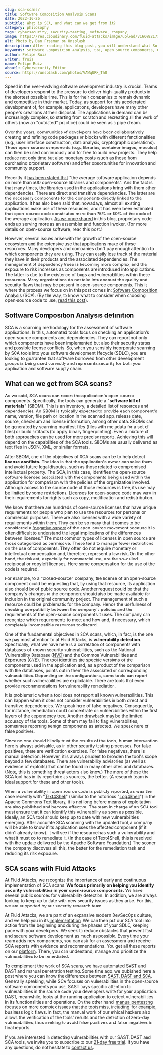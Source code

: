 ```yaml
---
slug: sca-scans/
title: Software Composition Analysis Scans
date: 2022-10-26
subtitle: What is SCA, and what can we get from it?
category: philosophy
tags: cybersecurity, security-testing, software, company
image: https://res.cloudinary.com/fluid-attacks/image/upload/v1666821717/blog/sca-scans/cover_sca_scans.webp
alt: Photo by Dan Freeman on Unsplash
description: After reading this blog post, you will understand what Software Composition Analysis (SCA) is and what we can obtain from SCA scans.
keywords: Software Composition Analysis, Sca, Open Source Components, Open Source Software, Sca Scans, Dependencies, Security Testing, Pentesting, Ethical Hacking
author: Felipe Ruiz
writer: fruiz
name: Felipe Ruiz
about1: Cybersecurity Editor
source: https://unsplash.com/photos/VAWqURK_Th0
---
```


Speed in the ever-evolving software development industry is crucial.
Teams of developers respond to the pressure
to deliver high-quality products
in the shortest possible time.
This is for their companies
to remain dynamic and competitive in their market.
Today,
as support for this accelerated development of,
for example,
applications,
developers have many other people's creations at their disposal.
The applications in demand can be increasingly complex,
so starting from scratch and recreating all the work of others
(now an "outdated" practice)
could be seen as a pipe dream.

Over the years,
communities of developers
have been collaboratively creating and refining code packages
or blocks with different functionalities
(e.g., user interface construction,
data analysis, cryptographic operations).
These open-source components
(e.g., libraries, container images, modules)
can then be used continuously and for free
to build new projects.
They help reduce not only time
but also monetary costs
(such as those from purchasing proprietary software)
and offer opportunities for innovation and community support.

Recently it [has been stated that](https://www.darkreading.com/application-security/dependency-problems-increase-for-open-source-components)
"the average software application
depends on more than 500 open-source libraries and components".
And the fact is that many times,
the libraries used in the applications bring with them other dependencies.
There are direct and transitive dependencies.
The latter are the necessary components
for the components directly linked to the application.
It has also been said that,
nowadays,
almost all existing applications make use of these resources,
and it has even been estimated that
open-source code constitutes more than 75% or 80% of the code
of the average application.
[As we once shared](../vulns-triage-synopsys/)
in this blog,
proprietary code ends up serving more
as an assembler and function invoker.
(For more details on open-source software,
[read this post](../look-inside-oss/).)

However,
several issues arise with the growth of the open-source ecosystem
and the extensive use that applications make of these resources.
Many developers and companies don't pay enough attention
to which components they are using.
They can easily lose track of the material
they have in their products
and the associated dependencies.
The management of dependency trees is becoming more complex,
and the exposure to risk increases
as components are introduced into applications.
The latter is due to the existence of bugs and vulnerabilities
within these resources.
Many organizations do not take into account the quality and security flaws
that may be present in open-source components.
This is where the process we focus on in this post comes in:
[Software Composition Analysis](../../product/sca/)
(SCA).
(By the way,
to know what to consider when choosing open-source code to use,
[read this post](../choosing-open-source/)).

## Software Composition Analysis definition

SCA is a scanning methodology
for the assessment of software applications.
In this,
automated tools focus on
checking an application's open-source components and dependencies.
They can report not only which components have been implemented
but also their security status
and possible license conflicts.
So,
when you sensibly incorporate scanning by SCA tools
into your software development lifecycle (SDLC),
you are looking to guarantee that
software borrowed from other development groups
is being used correctly
and represents security for both your application
and software supply chain.

## What can we get from SCA scans?

As we said,
SCA scans can report the application's open-source components.
Specifically,
the tools can generate a "**software bill of materials**" (SBOM).
This is an inventory,
a detailed list of resources and dependencies.
An SBOM is typically expected to provide each component's name,
version, file path or location in the scanned app,
release date, source, checksum and license information,
among other data.
SBOMs can be generated by scanning manifest files
(files with metadata for a set of files)
or build artifacts
(to apply binary fingerprinting).
Even a mixture of both approaches can be used
for more precise reports.
Achieving this will depend on the capabilities of the SCA tools.
SBOMs are usually delivered as text files
in JSON, XML, or similar formats.

After SBOM,
one of the objectives of SCA scans
can be to help detect **license conflicts**.
The idea is that the application's owner can solve them
and avoid future legal disputes,
such as those related to compromised intellectual property.
The SCA,
in this case,
identifies the open-source software licenses
associated with the components being used within the application
for comparison with the policies of the organization involved.
Although access to the source code of those resources is free,
its use may be limited by some restrictions.
Licenses for open-source code may vary in their requirements
for rights such as copy, modification and redistribution.

We know that there are hundreds of open-source licenses
that have unique requirements for people
who plan to use the resources for personal or commercial purposes.
There are also licenses
with a wide variety of requirements within them.
They can be so many that it comes to be considered
a ["negative aspect](https://en.wikipedia.org/wiki/Open-source_software)
of the open-source movement
because it is often difficult to understand
the legal implications of the differences between licenses."
The most common types of licenses in open source are those
categorized as permissive.
These tend to manage fewer restrictions on the use of components.
They often do not require monetary or intellectual compensation
and,
therefore,
represent a low risk.
On the other hand,
the riskiest,
especially for commercial use,
are the so-called reciprocal or copyleft licenses.
Here some compensation for the use of the code is required.

For example,
to a "closed-source" company,
the license of an open-source component could be requesting that,
by using that resource,
its application also should be of public source code.
Another request could be that
the company's changes to the component
should also be made available
for inclusion in the original community project.
The management of such a resource could be problematic for the company.
Hence the usefulness of checking compatibility
between the company's policies
and the requirements of the open-source components it uses.
The company can recognize which requirements to meet and how
and,
if necessary,
which completely incompatible resources to discard.

<div>
<cta-banner
buttontxt="Read more"
link="/solutions/security-testing/"
title="Get started with Fluid Attacks' Security Testing solution right now"
/>
</div>

One of the fundamental objectives in SCA scans,
which,
in fact,
is the one we pay most attention to at Fluid Attacks,
is **vulnerability detection**.
Specifically,
what we have here is a correlation of components
with databases of known security vulnerabilities,
such as the National Vulnerability Database ([NVD](https://nvd.nist.gov/))
and the Common Vulnerabilities and Exposures ([CVE](../../compliance/cve/)).
The tool identifies the specific versions of the components used
in the application
and,
as a product of the comparison with the databases,
points out in them the associated or corresponding vulnerabilities.
Depending on the configurations,
some tools can report whether such vulnerabilities are exploitable.
There are tools that even provide recommendations
for vulnerability remediation.

It is problematic when a tool does not report all known vulnerabilities.
This can happen when it does not consider vulnerabilities
in both direct and transitive dependencies.
We speak here of false negatives.
Consequently,
for instance,
remediation could concentrate on vulnerabilities
within the first layers of the dependency tree.
Another drawback may be the limited accuracy of the tools.
Some of them may fail to flag vulnerabilities,
sometimes reporting benign components as affected.
We speak here of false positives.

Since no one should blindly trust the results of the tools,
human intervention here is always advisable,
as in other security testing processes.
For false positives,
there are verification exercises.
For false negatives,
there is manual detection.
However,
it is always prudent to broaden the tool's scope
beyond a few databases.
There are vulnerability advisories
(as well as evidence of exploits)
that can be found in many other sites and databases.
(Note,
this is something threat actors also know.)
The more of these the SCA tool has in its repertoire as sources,
the better.
(A research team is ideal support for these and other tools).

When a vulnerability in open source code is publicly reported,
as was the case recently with "[Text4Shell](https://www.linkedin.com/feed/update/urn:li:activity:6990675889344630784)"
(similar to the notorious "[Log4Shell](../log4shell/)")
in the Apache Commons Text library,
it is not long before means of exploitation are also published
and become effective.
The team in charge of an SCA tool must ensure that
it can identify this vulnerability as soon as possible.
Ideally,
an SCA tool should keep up to date with new vulnerabilities emerging.
After accurate SCA scanning with the updated tool,
a company will be able to know if its application uses the affected component
(if it didn't already know).
It will see if the resource has such a vulnerability
and what it must do to remediate it.
(In the case of Text4Shell,
this is resolved with the update
delivered by the Apache Software Foundation.)
The sooner the company discovers all this,
the better for the remediation task
and reducing its risk exposure.

## SCA scans with Fluid Attacks

At Fluid Attacks,
we recognize the importance of early and continuous implementation
of SCA scans.
**We focus primarily on helping you
identify security vulnerabilities
in your open-source components.**
We have several public sources for vulnerability detection.
In addition,
we are always looking to keep up to date
with new security issues as they arise.
For this,
we are supported by our security research team.

At Fluid Attacks,
we are part of an expansive modern DevSecOps culture,
and we help you in its [implementation](../how-to-implement-devsecops/).
We can then put our SCA tool into action
from the beginning and during the phases of your SDLC,
keeping pace with your developers.
We seek to reduce obstacles
that prevent fast and secure software development
as much as possible.
Every time your team adds new components,
you can ask for an assessment
and receive SCA reports with evidence and recommendations.
You get all these reports on our [platform](https://app.fluidattacks.com/).
There,
you can understand,
manage and prioritize the vulnerabilities to be remediated.

To complement the work of SCA scans,
we have automated [SAST](../../product/sast/)
and [DAST](../../product/dast/)
and [manual penetration testing](../../solutions/penetration-testing/).
Some time ago,
we published here a post
where you can know the differences between [SAST, DAST and SCA](../differences-between-sast-sca-dast/).
Generally speaking,
while SCA focuses on vulnerabilities
in the open-source software components you use,
SAST pays specific attention to vulnerabilities in the source code
your developers write for your application.
DAST,
meanwhile,
looks at the running application
to detect vulnerabilities in its functionalities and operations.
On the other hand,
[manual pentesting](../what-is-manual-penetration-testing/)
focuses on more complex issues
that the tools miss,
including,
for example,
business logic flaws.
In fact,
the manual work of our ethical hackers
also allows the verification of the tools' results
and the detection of zero-day vulnerabilities,
thus seeking to avoid false positives
and false negatives in final reports.

If you are interested in detecting vulnerabilities
with our SAST, DAST and SCA tools,
we invite you to subscribe to our [21-day free trial](https://app.fluidattacks.com/SignUp).
If you have any questions,
do not hesitate to [contact us](../../contact-us/).
